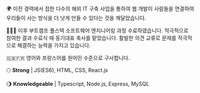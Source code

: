 🌍 이전 경력에서 접한 다수의 해외 IT 구축 사업을 통하여 웹 개발이 사람들을 연결하여 우리들이 사는 방식을 더 낫게 만들 수 있다는 것을 깨달았습니다.

👩🏻‍💻 이후 부트캠프 풀스텍 소프트웨어 엔지니어링 과정 수료하였습니다. 적극적으로 참여한 결과 수료식 때 동기대표 축사를 맡았습니다. 활발한 의견 교류로 문제를 적극적으로 해결하는 능력을 가지고 있습니다. 

🇬🇧🇫🇷 영어와 프랑스어를 원어민 수준으로 구사합니다.

🌕 **Strong** | JS(ES6), HTML, CSS, React.js

🌖 **Knowledgeable** | Typescript, Node.js, Express, MySQL
